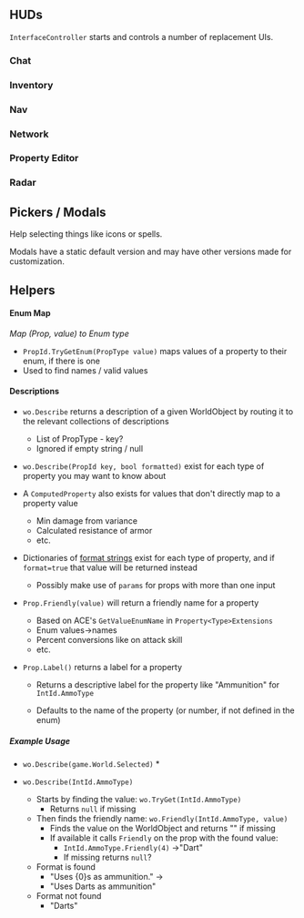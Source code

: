 ## HUDs

`InterfaceController` starts and controls a number of replacement UIs.



### Chat



### Inventory



### Nav



### Network



### Property Editor



### Radar

### 



## Pickers / Modals

Help selecting things like icons or spells.



Modals have a static default version and may have other versions made for customization.





## Helpers

#### Enum Map

*Map (Prop, value) to Enum type*



* `PropId.TryGetEnum(PropType value)` maps values of a property to their enum, if there is one
* Used to find names / valid values

#### Descriptions

* `wo.Describe` returns a description of a given WorldObject by routing it to the relevant collections of descriptions

  * List of PropType - key?
  * Ignored if empty string / null

* `wo.Describe(PropId key, bool formatted)` exist for each type of property you may want to know about

* A `ComputedProperty` also exists for values that don't directly map to a property value

  * Min damage from variance
  * Calculated resistance of armor
  * etc.

* Dictionaries of [format strings](https://learn.microsoft.com/en-us/dotnet/api/system.string.format?view=net-8.0) exist for each type of property, and if `format=true` that value will be returned instead

  * Possibly make use of `params` for props with more than one input

* `Prop.Friendly(value)` will return a friendly name for a property

  * Based on ACE's  `GetValueEnumName` in `Property<Type>Extensions`
  * Enum values->names
  * Percent conversions like on attack skill
  * etc.

* `Prop.Label()` returns a label for a property

  * Returns a descriptive label for the property like "Ammunition" for `IntId.AmmoType` 

  * Defaults to the name of the property (or number, if not defined in the enum)

    

##### Example Usage

* `wo.Describe(game.World.Selected)` 
  * 

* `wo.Describe(IntId.AmmoType)` 
  * Starts by finding the value:
    `wo.TryGet(IntId.AmmoType)`
    * Returns `null` if missing
  * Then finds the friendly name:
    `wo.Friendly(IntId.AmmoType, value)`  
    * Finds the value on the WorldObject and returns "" if missing
    * If available it calls `Friendly` on the prop with the found value:
      * `IntId.AmmoType.Friendly(4)` ->"Dart"
      * If missing returns `null`?
  * Format is found
    * "Uses {0}s as ammunition." -> 
    * "Uses Darts as ammunition"
  * Format not found
    * "Darts"

